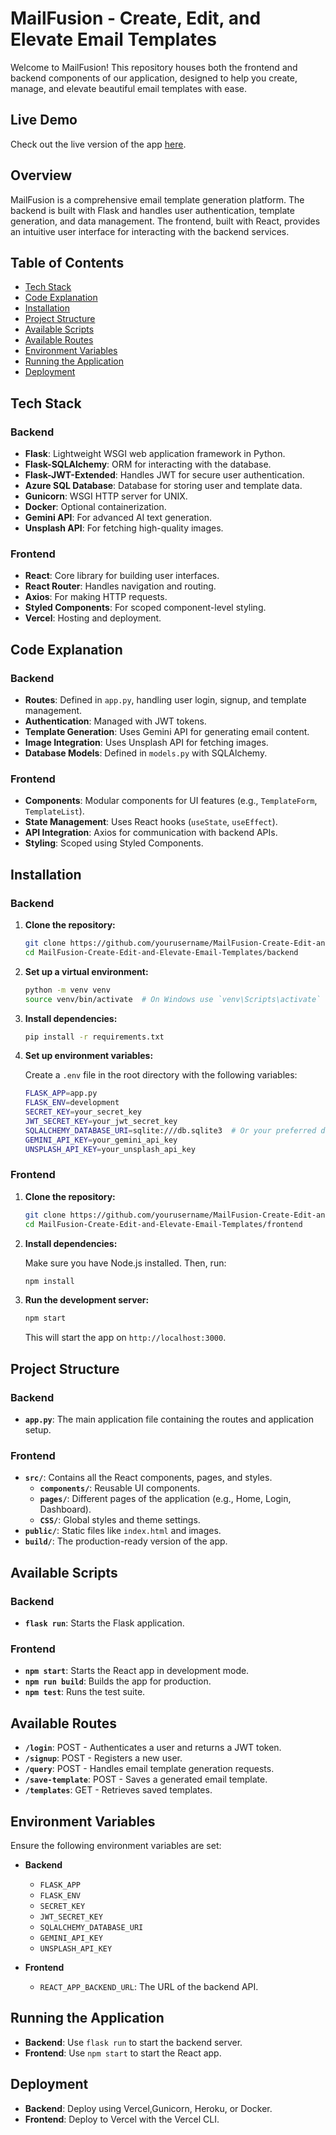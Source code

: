 # MailFusion - Create, Edit, and Elevate Email Templates

Welcome to MailFusion! This repository houses both the frontend and backend components of our application, designed to help you create, manage, and elevate beautiful email templates with ease. 

## Live Demo

Check out the live version of the app [here](https://mail-fusion-create-edit-and-elevate-email-templates.vercel.app/signup).

## Overview

MailFusion is a comprehensive email template generation platform. The backend is built with Flask and handles user authentication, template generation, and data management. The frontend, built with React, provides an intuitive user interface for interacting with the backend services.

## Table of Contents

- [Tech Stack](#tech-stack)
- [Code Explanation](#code-explanation)
- [Installation](#installation)
- [Project Structure](#project-structure)
- [Available Scripts](#available-scripts)
- [Available Routes](#available-routes)
- [Environment Variables](#environment-variables)
- [Running the Application](#running-the-application)
- [Deployment](#deployment)

## Tech Stack

### Backend

- **Flask**: Lightweight WSGI web application framework in Python.
- **Flask-SQLAlchemy**: ORM for interacting with the database.
- **Flask-JWT-Extended**: Handles JWT for secure user authentication.
- **Azure SQL Database**: Database for storing user and template data.
- **Gunicorn**: WSGI HTTP server for UNIX.
- **Docker**: Optional containerization.
- **Gemini API**: For advanced AI text generation.
- **Unsplash API**: For fetching high-quality images.

### Frontend

- **React**: Core library for building user interfaces.
- **React Router**: Handles navigation and routing.
- **Axios**: For making HTTP requests.
- **Styled Components**: For scoped component-level styling.
- **Vercel**: Hosting and deployment.

## Code Explanation

### Backend

- **Routes**: Defined in `app.py`, handling user login, signup, and template management.
- **Authentication**: Managed with JWT tokens.
- **Template Generation**: Uses Gemini API for generating email content.
- **Image Integration**: Uses Unsplash API for fetching images.
- **Database Models**: Defined in `models.py` with SQLAlchemy.

### Frontend

- **Components**: Modular components for UI features (e.g., `TemplateForm`, `TemplateList`).
- **State Management**: Uses React hooks (`useState`, `useEffect`).
- **API Integration**: Axios for communication with backend APIs.
- **Styling**: Scoped using Styled Components.

## Installation

### Backend

1. **Clone the repository:**

   ```bash
   git clone https://github.com/yourusername/MailFusion-Create-Edit-and-Elevate-Email-Templates.git
   cd MailFusion-Create-Edit-and-Elevate-Email-Templates/backend
   ```

2. **Set up a virtual environment:**

   ```bash
   python -m venv venv
   source venv/bin/activate  # On Windows use `venv\Scripts\activate`
   ```

3. **Install dependencies:**

   ```bash
   pip install -r requirements.txt
   ```

4. **Set up environment variables:**

   Create a `.env` file in the root directory with the following variables:

   ```bash
   FLASK_APP=app.py
   FLASK_ENV=development
   SECRET_KEY=your_secret_key
   JWT_SECRET_KEY=your_jwt_secret_key
   SQLALCHEMY_DATABASE_URI=sqlite:///db.sqlite3  # Or your preferred database
   GEMINI_API_KEY=your_gemini_api_key
   UNSPLASH_API_KEY=your_unsplash_api_key
   ```

### Frontend

1. **Clone the repository:**

   ```bash
   git clone https://github.com/yourusername/MailFusion-Create-Edit-and-Elevate-Email-Templates.git
   cd MailFusion-Create-Edit-and-Elevate-Email-Templates/frontend
   ```

2. **Install dependencies:**

   Make sure you have Node.js installed. Then, run:

   ```bash
   npm install
   ```

3. **Run the development server:**

   ```bash
   npm start
   ```

   This will start the app on `http://localhost:3000`.

## Project Structure

### Backend

- **`app.py`**: The main application file containing the routes and application setup.

### Frontend

- **`src/`**: Contains all the React components, pages, and styles.
  - **`components/`**: Reusable UI components.
  - **`pages/`**: Different pages of the application (e.g., Home, Login, Dashboard).
  - **`CSS/`**: Global styles and theme settings.
- **`public/`**: Static files like `index.html` and images.
- **`build/`**: The production-ready version of the app.

## Available Scripts

### Backend

- **`flask run`**: Starts the Flask application.

### Frontend

- **`npm start`**: Starts the React app in development mode.
- **`npm run build`**: Builds the app for production.
- **`npm test`**: Runs the test suite.

## Available Routes

- **`/login`**: POST - Authenticates a user and returns a JWT token.
- **`/signup`**: POST - Registers a new user.
- **`/query`**: POST - Handles email template generation requests.
- **`/save-template`**: POST - Saves a generated email template.
- **`/templates`**: GET - Retrieves saved templates.

## Environment Variables

Ensure the following environment variables are set:

- **Backend**
  - `FLASK_APP`
  - `FLASK_ENV`
  - `SECRET_KEY`
  - `JWT_SECRET_KEY`
  - `SQLALCHEMY_DATABASE_URI`
  - `GEMINI_API_KEY`
  - `UNSPLASH_API_KEY`

- **Frontend**
  - `REACT_APP_BACKEND_URL`: The URL of the backend API.

## Running the Application

- **Backend**: Use `flask run` to start the backend server.
- **Frontend**: Use `npm start` to start the React app.

## Deployment

- **Backend**: Deploy using Vercel,Gunicorn, Heroku, or Docker.
- **Frontend**: Deploy to Vercel with the Vercel CLI.
